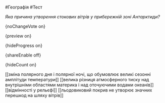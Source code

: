 #Географія #Тест

*Яка причина утворення стокових вітрів у прибережній зоні Антарктиди?*

{noChangeVote on}

{preview on}

{hideProgress on}

{shareEnable off}

{hideCount on}

[[зміна полярного дня і полярної ночі, що обумовлює великі сезонні амплітуди температури]]
[[велика різниця атмосферного тиску над внутрішніми областями материка і над оточуючими водами океанів]]
[[відмінності у рельєфі]]
[[льодовиковий покрив не утворює значних перешкод на шляху вітрів]]
